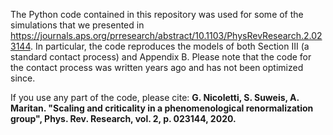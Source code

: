 The Python code contained in this repository was used for some of the simulations that we presented in https://journals.aps.org/prresearch/abstract/10.1103/PhysRevResearch.2.023144. In particular, the code reproduces the models of both Section III (a standard contact process) and Appendix B. Please note that the code for the contact process was written years ago and has not been optimized since.

If you use any part of the code, please cite:
**G. Nicoletti, S. Suweis, A. Maritan. "Scaling and criticality in a phenomenological renormalization group", Phys. Rev. Research, vol. 2, p. 023144, 2020.**
